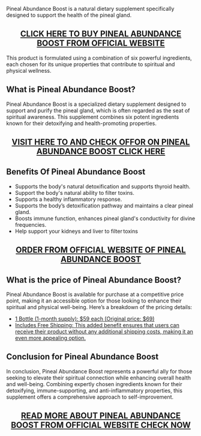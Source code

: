 <p>Pineal Abundance Boost is a natural dietary supplement specifically designed to support the health of the pineal gland.</p>
<h2 style="text-align: center;"><a href="https://sale365day.com/get-pineal-abundance">CLICK HERE TO BUY PINEAL ABUNDANCE BOOST FROM OFFICIAL WEBSITE</a></h2>
<p>This product is formulated using a combination of six powerful ingredients, each chosen for its unique properties that contribute to spiritual and physical wellness.</p>
<h2 style="text-align: left;">What is Pineal Abundance Boost?</h2>
<p style="text-align: left;">Pineal Abundance Boost is a specialized dietary supplement designed to support and purify the pineal gland, which is often regarded as the seat of spiritual awareness. This supplement combines six potent ingredients known for their detoxifying and health-promoting properties.</p>
<h2 style="text-align: center;"><a href="https://sale365day.com/get-pineal-abundance">VISIT HERE TO AND CHECK OFFOR ON PINEAL ABUNDANCE BOOST CLICK HERE</a></h2>
<h2 style="text-align: left;">Benefits Of Pineal Abundance Boost</h2>
<ul style="text-align: left;">
<li>Supports the body's natural detoxification and supports thyroid health.</li>
<li>Support the body's natural ability to filter toxins.</li>
<li>Supports a healthy inflammatory response.</li>
<li>Supports the body&rsquo;s detoxification pathway and maintains a clear pineal gland.</li>
<li>Boosts immune function, enhances pineal gland's conductivity for divine frequencies.</li>
<li>Help support your kidneys and liver to filter toxins</li>
</ul>
<h2 style="text-align: center;"><a href="https://sale365day.com/get-pineal-abundance">ORDER FROM OFFICIAL WEBSITE OF PINEAL ABUNDANCE BOOST</a></h2>
<h2 style="text-align: left;">What is the price of Pineal Abundance Boost?</h2>
<p style="text-align: left;">Pineal Abundance Boost is available for purchase at a competitive price point, making it an accessible option for those looking to enhance their spiritual and physical well-being. Here&rsquo;s a breakdown of the pricing details:</p>
<ul style="text-align: left;">
<li><a href="https://sale365day.com/get-pineal-abundance">1 Bottle (1-month supply): $59 each (Original price: $69)</a></li>
<li><a href="https://sale365day.com/get-pineal-abundance">Includes Free Shipping: This added benefit ensures that users can receive their product without any additional shipping costs, making it an even more appealing option.</a></li>
</ul>
<h2 style="text-align: left;">Conclusion for Pineal Abundance Boost</h2>
<p style="text-align: left;">In conclusion, Pineal Abundance Boost represents a powerful ally for those seeking to elevate their spiritual connection while enhancing overall health and well-being. Combining expertly chosen ingredients known for their detoxifying, immune-supporting, and anti-inflammatory properties, this supplement offers a comprehensive approach to self-improvement.</p>
<h2 style="text-align: center;"><a href="https://sale365day.com/get-pineal-abundance">READ MORE ABOUT PINEAL ABUNDANCE BOOST FROM OFFICIAL WEBSITE CHECK NOW</a></h2>
